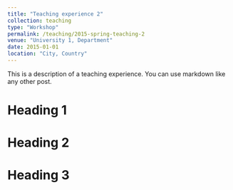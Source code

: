 ```yaml
---
title: "Teaching experience 2"
collection: teaching
type: "Workshop"
permalink: /teaching/2015-spring-teaching-2
venue: "University 1, Department"
date: 2015-01-01
location: "City, Country"
---
```


This is a description of a teaching experience. You can use markdown like any other post.

Heading 1
======

Heading 2
======

Heading 3
======
